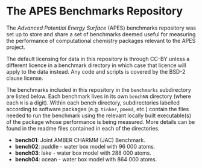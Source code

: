 The APES Benchmarks Repository
==============================

The *Advanced Potential Energy Surface* (APES) benchmarks repository
was set up to store and share a set of benchmarks deemed useful for
measuring the performance of computational chemistry packages relevant
to the APES project.

The default licensing for data in this repository is through CC-BY
unless a different licence in a benchmark directory in which case that
licence will apply to the data instead. Any code and scripts is
covered by the BSD-2 clause license.

The benchmarks included in this repository in the `benchmarks`
subdirectory are listed below. Each benchmark lives in its own
`benchNN` directory (where each `N` is a digit). Within each bench
directory, subdirectories labelled according to software packages
(e.g. `tinker`, `pmemd`, etc.)  contain the files needed to run the
benchmark using the relevant locally built executable(s) of the
package whose performance is being measured. More details can be found
in the readme files contained in each of the directories.

* **bench01**: Joint AMBER CHARMM (JAC) Benchmark.
* **bench02**: puddle - water box model with 96 000 atoms.
* **bench03**: lake   - water box model with 288 000 atoms.
* **bench04**: ocean  - water box model with 864 000 atoms.




